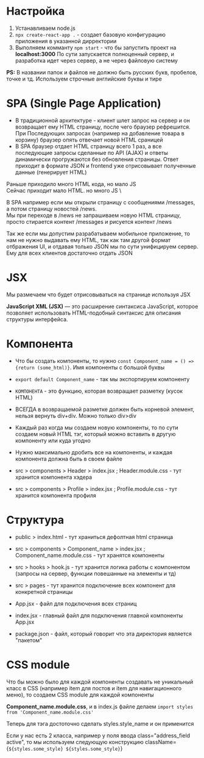 # Настройка
1. Устанавливаем node.js
2. `npx create-react-app .` - создает базовую конфигурацию приложения в указанной дирректории
3. Выполняем комманту `npm start` - что бы запустить проект на **localhost:3000**
   По сути запускается полноценный сервер, и разработка идет через сервер, а не через файловую систему

**PS:** В названии папок и файлов не должно быть русских букв, пробелов, точке и тд. Используем строчные английские буквы и тире


# SPA (Single Page Application)

- В традиционной архитектуре - клиент шлет запрос на сервер и он возвращает ему HTML страницу, после чего браузер рефрешится.
  При Последующих запросах (например на добавление товара в корзину) браузер опять отвечает новой HTML сраницей
- В SPA браузер отдает HTML страницу всего 1 раз, а все последующие запросы сделанные по API (AJAX) и ответы динамически прогружаются без обновления страницы.
  Ответ приходит в формате JSON и frontend уже отрисовывает полученные данные (генерирует HTML)

Раньше приходило много HTML кода, но мало JS \
Сейчас приходит мало HTML. но много JS \

В SPA например если мы открыли страницу с сообщениями /messages, а потом страницу новостей /news.\
Мы при переходе в /news не запрашиваем новую HTML страницу, просто стирается контент /messages и рисуется контент /news

Так же если мы допустим разрабатываем мобильное приложение, то нам не нужно выдавать ему HTML, так как там другой формат отбражения UI,
и отдавая только JSON мы по сути унифицируем сервер. Ему для всех клиентов достаточно отдать JSON




# JSX

Мы размечаем что будет отрисовываться на странице используя JSX

**JavaScript XML (JSX)** — это расширение синтаксиса JavaScript, которое позволяет использовать HTML-подобный синтаксис для описания структуры интерфейса.


# Компонента

- Что бы создать компоненты, то нужно
  `const Component_name = () => {return (some_html)}`. Имя компоненты с большой буквы

- `export default Component_name` - так мы экспортируем компоненту

- `КОМПОНЕНТА` - это функцию, которая возвращает разметку (кусок HTML)

- ВСЕГДА в возвращаемой разметке должен быть корневой элемент, нельзя вернуть div+div. Можно только div>div

- Каждый раз когда мы создаем новую компоненты, то по сути создаем новый HTML тэг, который можно вставить в другую компоненту или куда угодно

- Нужно максимально дробить все на компоненты, и каждая компонента должна быть в своем файле


- src > components > Header > index.jsx ; Header.module.css - тут хранится компонента хэдера
- src > components > Profile > index.jsx ; Profile.module.css - тут хранится компонента профиля





# Структура
- public > index.html - тут храниться дефолтная html страница
- src > components > Component_name > index.jsx ; Component_name.module.css - тут хранятся компоненты
- src > hooks > hook.js - тут хранится логика работы с компонентом (запросы на сервер, функции повешанные на элементы и тд)
- src > pages - тут хранится подключение всех компонент для конкретной страницы
- App.jsx - файл для подключения всех страниц
- index.jsx - главный файл для подключения главной компоненты App.jsx

- package.json - файл, который говорит что эта директория является "пакетом"


# CSS module
Что бы можно было для каждой компоненты создавать не уникальный класс в CSS (например item для постов и item для навигационного меню), то создаем CSS module для каждой компоненты

**Component_name.module.css**, и в index.js файле делаем `import styles from 'Component_name.module.css'`

Теперь для тэга достоточно сделать styles.style_name и он применится

Если у нас есть 2 класса, например у поля ввода class="address_field active", то мы используем следующую конструкцию className={`${styles.some_style} ${styles.some_style}`}


